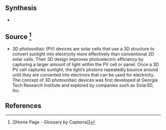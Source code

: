 ## Synthesis
- 
## Source [^1]
- 3D photovoltaic (PV) devices are solar cells that use a 3D structure to convert sunlight into electricity more effectively than conventional 2D solar cells. Their 3D design improves photoelectric efficiency by capturing a larger amount of light within the PV cell or panel. Once a 3D PV cell captures sunlight, the light’s photons repeatedly bounce around until they are converted into electrons that can be used for electricity. The concept of 3D photovoltaic devices was first developed at Georgia Tech Research Institute and explored by companies such as Solar3D, Inc.
## References

[^1]: [[Home Page - Glossary by Capterra]]